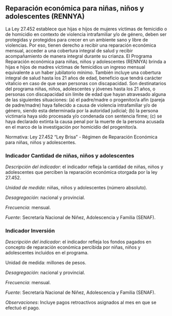 ## Reparación económica para niñas, niños y adolescentes (RENNYA)

La Ley 27.452 establece que hijas e hijos de mujeres víctimas de femicidio o de homicidio en contexto de violencia intrafamiliar y/o de género, deben ser protegidas y protegidos para crecer en un ambiente sano y libre de violencias. Por eso, tienen derecho a recibir una reparación económica mensual, acceder a una cobertura integral de salud y recibir acompañamiento de manera integral durante su crianza. El Programa Reparación económica para niñas, niños y adolescentes (RENNYA) brinda a hijas e hijos de madres víctimas de femicidios un ingreso mensual equivalente a un haber jubilatorio mínimo. También incluye una cobertura integral de salud hasta los 21 años de edad, beneficio que tendrá carácter vitalicio en caso de que sean personas con discapacidad. Son destinatarios del programa niñas, niños, adolescentes y jóvenes hasta los 21 años, o personas con discapacidad sin límite de edad que hayan atravesado alguna de las siguientes situaciones: (a) el padre/madre o progenitor/a afín (pareja de padre/madre) haya fallecido a causa de violencia intrafamiliar y/o de género, siendo esta determinada por la autoridad judicial; (b) la persona victimaria haya sido procesada y/o condenada con sentencia firme; (c) se haya declarado extinta la causa penal por la muerte de la persona acusada en el marco de la investigación por homicidio del progenitor/a. 

Normativa: Ley 27.452 “Ley Brisa” - Régimen de Reparación Económica para niñas, niños y adolescentes. 

### Indicador Cantidad de niñas, niños y adolescentes

*Descripción del indicador*: el indicador refleja la cantidad de niñas, niños y adolescentes que perciben la reparación económica otorgada por la ley 27.452.

*Unidad de medida*: niñas, niños y adolescentes (número absoluto).

*Desagregación*: nacional y provincial.

*Frecuencia*: mensual.

*Fuente*: Secretaría Nacional de Niñez, Adolescencia y Familia (SENAF).

### Indicador Inversión

*Descripción del indicador*: el indicador refleja los fondos pagados en concepto de reparación económica percibida por niñas, niños y adolescentes incluidos en el programa. 

Unidad de medida: millones de pesos.

*Desagregación*: nacional y provincial.

*Frecuencia*: mensual.

*Fuente*: Secretaría Nacional de Niñez, Adolescencia y Familia (SENAF).

*Observaciones*: Incluye pagos retroactivos asignados al mes en que se efectuó el pago.
